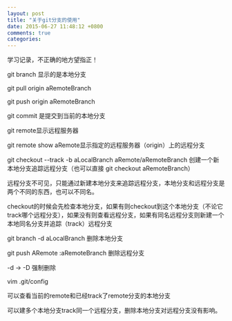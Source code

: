 ```yaml
---
layout: post
title: "关于git分支的使用"
date: 2015-06-27 11:48:12 +0800
comments: true
categories: 
---
```

学习记录，不正确的地方望指正！

git branch 显示的是本地分支

git pull origin aRemoteBranch

git push origin aRemoteBranch

git commit 是提交到当前的本地分支


git remote显示远程服务器

git remote show aRemote显示指定的远程服务器（origin）上的远程分支


git checkout --track -b aLocalBranch aRemote/aRemoteBranch 创建一个新本地分支追踪远程分支（也可以直接 git checkout aRemoteBranch）


远程分支不可见，只能通过新建本地分支来追踪远程分支，本地分支和远程分支是两个不同的东西，也可以不同名。


checkout的时候会先检查本地分支，如果有则checkout到这个本地分支（不论它track哪个远程分支），如果没有则查看远程分支，如果有同名远程分支则新建一个本地同名分支并追踪（track）远程分支


git branch -d aLocalBranch  删除本地分支

git push ARemote :aRemoteBranch 删除远程分支

-d -> -D 强制删除


vim .git/config

可以查看当前的remote和已经track了remote分支的本地分支


可以建多个本地分支track同一个远程分支，删除本地分支对远程分支没有影响。 